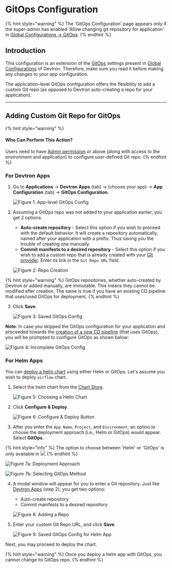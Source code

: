 # GitOps Configuration

{% hint style="warning" %}
The 'GitOps Configuration' page appears only if the super-admin has enabled 'Allow changing git repository for application' in [Global Configurations → GitOps](../../../global-configurations/gitops.md).
{% endhint %}

## Introduction

This configuration is an extension of the [GitOps](../../../global-configurations/gitops.md) settings present in [Global Configurations](../../../global-configurations/) of Devtron. Therefore, make sure you read it before making any changes to your app configuration.

The application-level GitOps configuration offers the flexibility to add a custom Git repo (as opposed to Devtron auto-creating a repo for your application).

***

## Adding Custom Git Repo for GitOps

{% hint style="warning" %}
#### Who Can Perform This Action?

Users need to have [Admin permission](../../../global-configurations/authorization/user-access.md#devtron-apps-permissions) or above (along with access to the environment and application) to configure user-defined Git repo.
{% endhint %}

### For Devtron Apps

1.  Go to **Applications** → **Devtron Apps** (tab) → (choose your app) → **App Configuration** (tab) → **GitOps Configuration**.

    ![Figure 1: App-level GitOps Config](https://devtron-public-asset.s3.us-east-2.amazonaws.com/images/creating-application/gitops/app-config-gitops.jpg)
2.  Assuming a GitOps repo was not added to your application earlier, you get 2 options:

    * **Auto-create repository** - Select this option if you wish to proceed with the default behavior. It will create a repository automatically, named after your application with a prefix. Thus saving you the trouble of creating one manually.
    * **Commit manifests to a desired repository** - Select this option if you wish to add a custom repo that is already created with your [Git provider](../../../global-configurations/gitops.md#supported-git-providers). Enter its link in the `Git Repo URL` field.

    ![Figure 2: Repo Creation](https://devtron-public-asset.s3.us-east-2.amazonaws.com/images/creating-application/gitops/gitops-config.jpg)

{% hint style="warning" %}
GitOps repositories, whether auto-created by Devtron or added manually, are immutable. This means they cannot be modified after creation. The same is true if you have an existing CD pipeline that uses/used GitOps for deployment.
{% endhint %}

3.  Click **Save**.

    ![Figure 3: Saved GitOps Config](https://devtron-public-asset.s3.us-east-2.amazonaws.com/images/creating-application/gitops/saved-config.jpg)

**Note**: In case you skipped the GitOps configuration for your application and proceeded towards the [creation of a new CD pipeline](workflow/cd-pipeline.md#creating-cd-pipeline) (that uses GitOps), you will be prompted to configure GitOps as shown below:

![Figure 4: Incomplete GitOps Config](https://devtron-public-asset.s3.us-east-2.amazonaws.com/images/creating-application/gitops/gitops-not-configured.jpg)

### For Helm Apps

You can [deploy a helm chart](../../deploy-chart/deployment-of-charts.md#configure-and-deploy-charts) using either Helm or GitOps. Let's assume you wish to deploy `airflow` chart.

1.  Select the helm chart from the [Chart Store](../../deploy-chart/).

    ![Figure 5: Choosing a Helm Chart](https://devtron-public-asset.s3.us-east-2.amazonaws.com/images/creating-application/gitops/chart-selection.jpg)
2.  Click **Configure & Deploy**.

    ![Figure 6: Configure & Deploy Button](https://devtron-public-asset.s3.us-east-2.amazonaws.com/images/creating-application/gitops/configure-deploy.jpg)
3. After you enter the `App Name`, `Project`, and `Environment`; an option to choose the deployment approach (i.e., Helm or GitOps) would appear. Select **GitOps**.

{% hint style="info" %}
The option to choose between 'Helm' or 'GitOps' is only available in ![](https://devtron-public-asset.s3.us-east-2.amazonaws.com/images/elements/EnterpriseTag.svg)
{% endhint %}

![Figure 7a: Deployment Approach](https://devtron-public-asset.s3.us-east-2.amazonaws.com/images/creating-application/gitops/deployment-method.jpg)

![Figure 7b: Selecting GitOps Method](https://devtron-public-asset.s3.us-east-2.amazonaws.com/images/creating-application/gitops/select-gitops.jpg)

4.  A modal window will appear for you to enter a Git repository. Just like [Devtron Apps](gitops-config.md#for-devtron-apps) (step 2), you get two options:

    * Auto-create repository
    * Commit manifests to a desired repository

    ![Figure 8: Adding a Repo](https://devtron-public-asset.s3.us-east-2.amazonaws.com/images/creating-application/gitops/git-repository-helm-app.jpg)
5.  Enter your custom Git Repo URL, and click **Save**.

    ![Figure 9: Saved GitOps Config for Helm App](https://devtron-public-asset.s3.us-east-2.amazonaws.com/images/creating-application/gitops/custom-git-repo-helm-apps.jpg)

Next, you may proceed to deploy the chart.

{% hint style="warning" %}
Once you deploy a helm app with GitOps, you cannot change its GitOps repo.
{% endhint %}
